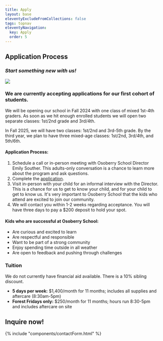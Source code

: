 ```yaml
---
title: Apply
layout: base
eleventyExcludeFromCollections: false
tags: topnav
eleventyNavigation:
  key: Apply
  order: 5
---
```


## Application Process

### _Start something new with us!_

![](/assets/uploads/dice.jpg)

### We are currently accepting applications for our first cohort of students.

We will be opening our school in Fall 2024 with one class of mixed 1st-4th graders. As soon as we hit enough enrolled students we will open two separate classes: 1st/2nd grade and 3rd/4th.

In Fall 2025, we will have two classes: 1st/2nd and 3rd-5th grade. By the third year, we plan to have three mixed-age classes: 1st/2nd, 3rd/4th, and 5th/6th.

#### Application Process:

1. Schedule a call or in-person meeting with Osoberry School Director Emily Souther. This adults-only conversation is a chance to learn more about the program and ask questions.
2. Complete the [application](https://forms.gle/YPW8pkDc4gxgxHMx8).
3. Visit in-person with your child for an informal interview with the Director. This is a chance for us to get to know your child, and for your child to get to know us. It's very important to Osoberry School that the kids who attend are excited to join our community.
4. We will contact you within 1-2 weeks regarding acceptance. You will have three days to pay a $200 deposit to hold your spot.

#### Kids who are successful at Osoberry School:

- Are curious and excited to learn
- Are respectful and responsible
- Want to be part of a strong community
- Enjoy spending time outside in all weather
- Are open to feedback and pushing through challenges

### Tuition

We do not currently have financial aid available. There is a 10% sibling discount.

- **5 days per week:** $1,400/month for 11 months; includes all supplies and aftercare (8:30am-5pm)
- **Forest Fridays only:** $250/month for 11 months; hours run 8:30-5pm and includes aftercare on site

## Inquire now!

{% include "components/contactForm.html" %}
